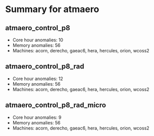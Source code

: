 # Summary for atmaero

## atmaero_control_p8
- Core hour anomalies: 10
- Memory anomalies: 56
- Machines: acorn, derecho, gaeac6, hera, hercules, orion, wcoss2

## atmaero_control_p8_rad
- Core hour anomalies: 12
- Memory anomalies: 56
- Machines: acorn, derecho, gaeac6, hera, hercules, orion, wcoss2

## atmaero_control_p8_rad_micro
- Core hour anomalies: 9
- Memory anomalies: 56
- Machines: acorn, derecho, gaeac6, hera, hercules, orion, wcoss2

